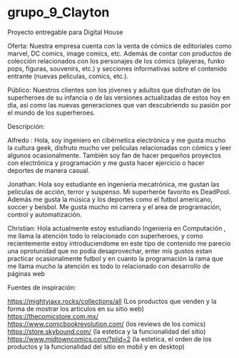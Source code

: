 # grupo_9_Clayton
Proyecto entregable para Digital House

Oferta: 
Nuestra empresa cuenta con la venta de cómics de editoriales como marvel, DC comics, image comics, etc.
Además de contar con productos de colección relacionados con los personajes de los cómics (playeras, funko pops, figuras, souvenirs, etc.) y secciones informativas sobre el contenido entrante (nuevas peliculas, comics, etc.).

Público:
Nuestros clientes son los jóvenes y adultos que disfrutan de los superheroes de su infancia o de las
versiones actualizadas de estos hoy en día, asi como las nuevas generaciones que van descubriendo su pasión por 
el mundo de los superheroes.

Descripción:

Alfredo : Hola, soy ingeniero en cibérnetica electrónica y me gusta mucho la cultura geek, disfruto mucho ver peliculas
relacionadas con cómics y leer algunos ocasionalmente. También soy fan de hacer pequeños proyectos con electrónica y
programación y me gusta hacer ejercicio o hacer deportes de manera casual.

Jonathan: Hola soy estudiante en ingenieria mecatrónica, me gustan las peliculas de acción, terror y suspenso. Mi superheróe favorito
es DeadPool. Además me gusta la música y los deportes como el futbol americano, soccer y beisbol. Me gusta mucho mi carrera y el 
area de programación, control y automatización.

Christian: Hola actualmente estoy estudiando Ingeniería en Computación , me llama la atención todo lo relacionado con superheroes, y como recientemente
estoy introduciendome en este tipo de contenido me parecio una oprotunidad que no podía desaprovechar, enter mis gustos estan practicar ocasionalmente futbol y 
en cuanto la programación la rama que me llama mucho la atención es todo lo relacionado con desarrollo de páginas web


Fuentes de inspiración:

https://mightyjaxx.rocks/collections/all  (Los productos que venden y la forma de mostrar los articulos en su sitio web)
https://thecomicstore.com.mx/   
https://www.comicbookrevolution.com/  (los reviews de los comics)
https://store.skybound.com/  (la estetica y la funcionalidad del sitio)
https://www.midtowncomics.com/?plid=2  (la estetica, el orden de los productos y la funcionalidad del sitio en mobil y en desktop)
